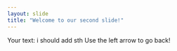 ```yaml
---
layout: slide
title: "Welcome to our second slide!"
---
```

Your text: i should add sth
Use the left arrow to go back!

